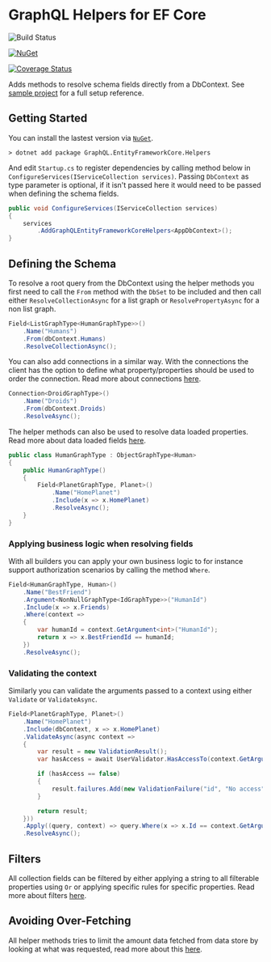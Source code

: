 # GraphQL Helpers for EF Core

![Build Status](https://github.com/ganhammar/GraphQL.EntityFrameworkCore.Helpers/actions/workflows/Main.yml/badge.svg)

[![NuGet](https://img.shields.io/nuget/v/GraphQL.EntityFrameworkCore.Helpers)](https://www.nuget.org/packages/GraphQL.EntityFrameworkCore.Helpers)

[![Coverage Status](https://coveralls.io/repos/github/ganhammar/GraphQL.EntityFrameworkCore.Helpers/badge.svg?branch=main)](https://coveralls.io/github/ganhammar/GraphQL.EntityFrameworkCore.Helpers?branch=main)

Adds methods to resolve schema fields directly from a DbContext. See [sample project](samples/HeadlessCms) for a full setup reference.

## Getting Started

You can install the lastest version via [`NuGet`](https://www.nuget.org/packages/GraphQL.EntityFrameworkCore.Helpers/).

```
> dotnet add package GraphQL.EntityFrameworkCore.Helpers
```

And edit `Startup.cs` to register dependencies by calling method below in `ConfigureServices(IServiceCollection services)`. Passing `DbContext` as type parameter is optional, if it isn't passed here it would need to be passed when defining the schema fields.

```c#
public void ConfigureServices(IServiceCollection services)
{
    services
        .AddGraphQLEntityFrameworkCoreHelpers<AppDbContext>();
}
```

## Defining the Schema

To resolve a root query from the DbContext using the helper methods you first need to call the `From` method with the `DbSet` to be included and then call either `ResolveCollectionAsync` for a list graph or `ResolvePropertyAsync` for a non list graph.

```c#
Field<ListGraphType<HumanGraphType>>()
    .Name("Humans")
    .From(dbContext.Humans)
    .ResolveCollectionAsync();
```

You can also add connections in a similar way. With the connections the client has the option to define what property/properties should be used to order the connection. Read more about connections [here](documentation/Connections.md).

```c#
Connection<DroidGraphType>()
    .Name("Droids")
    .From(dbContext.Droids)
    .ResolveAsync();
```

The helper methods can also be used to resolve data loaded properties. Read more about data loaded fields [here](documentation/DataLoadedFields.md).

```c#
public class HumanGraphType : ObjectGraphType<Human>
{
    public HumanGraphType()
    {
        Field<PlanetGraphType, Planet>()
            .Name("HomePlanet")
            .Include(x => x.HomePlanet)
            .ResolveAsync();
    }
}
```

### Applying business logic when resolving fields

With all builders you can apply your own business logic to for instance support authorization scenarios by calling the method `Where`.

```c#
Field<HumanGraphType, Human>()
    .Name("BestFriend")
    .Argument<NonNullGraphType<IdGraphType>>("HumanId")
    .Include(x => x.Friends)
    .Where(context =>
    {
        var humanId = context.GetArgument<int>("HumanId");
        return x => x.BestFriendId == humanId;
    })
    .ResolveAsync();
```

### Validating the context

Similarly you can validate the arguments passed to a context using either `Validate` or `ValidateAsync`.

```c#
Field<PlanetGraphType, Planet>()
    .Name("HomePlanet")
    .Include(dbContext, x => x.HomePlanet)
    .ValidateAsync(async context =>
    {
        var result = new ValidationResult();
        var hasAccess = await UserValidator.HasAccessTo(context.GetArgument<int>("id"));

        if (hasAccess == false)
        {
            result.failures.Add(new ValidationFailure("id", "No access"));
        }

        return result;
    }))
    .Apply((query, context) => query.Where(x => x.Id == context.GetArgument<int>("id")))
    .ResolveAsync();
```

## Filters

All collection fields can be filtered by either applying a string to all filterable properties using `Or` or applying specific rules for specific properties. Read more about filters [here](documentation/Filters.md).

## Avoiding Over-Fetching

All helper methods tries to limit the amount data fetched from data store by looking at what was requested, read more about this [here](documentation/SelectFromRequest.md).